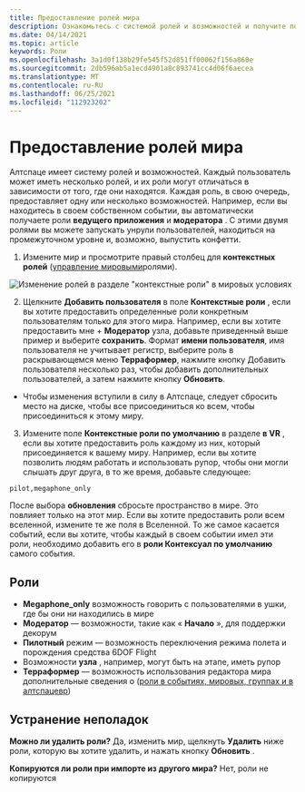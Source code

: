 ```yaml
---
title: Предоставление ролей мира
description: Ознакомьтесь с системой ролей и возможностей и получите пошаговые инструкции по предоставлению пользователям ролей в Алтспацевр.
ms.date: 04/14/2021
ms.topic: article
keywords: Роли
ms.openlocfilehash: 3a1d0f138b29fe545f52d851ff00062f156a860e
ms.sourcegitcommit: 2db596ab5a1ecd4901a8c893741cc4d06f6aecea
ms.translationtype: MT
ms.contentlocale: ru-RU
ms.lasthandoff: 06/25/2021
ms.locfileid: "112923202"
---
```

# <a name="granting-world-roles"></a>Предоставление ролей мира

Алтспаце имеет систему ролей и возможностей. Каждый пользователь может иметь несколько ролей, и их роли могут отличаться в зависимости от того, где они находятся. Каждая роль, в свою очередь, предоставляет одну или несколько возможностей. Например, если вы находитесь в своем собственном событии, вы автоматически получаете роли **ведущего приложения** и **модератора** . С этими двумя ролями вы можете запускать унрули пользователей, находиться на промежуточном уровне и, возможно, выпустить конфетти.

1. Измените мир и просмотрите правый столбец для **контекстных ролей** ([управление мировыми](managing-worlds.md)ролями).

![Изменение ролей в разделе "контекстные роли" в мировых условиях](images/granting-roles.png)

2. Щелкните **Добавить пользователя** в поле **Контекстные роли** , если вы хотите предоставить определенные роли конкретным пользователям только для этого мира. Например, если вы хотите предоставить мне   +  **Модератор** узла, добавьте приведенный выше пример и выберите **сохранить**. Формат **имени пользователя**, имя пользователя не учитывает регистр, выберите роль в раскрывающемся меню **Терраформер**, нажмите кнопку Добавить пользователя несколько раз, чтобы добавить дополнительных пользователей, а затем нажмите кнопку **Обновить**.

* Чтобы изменения вступили в силу в Алтспаце, следует сбросить место на диске, чтобы все присоединиться ко всем, чтобы присоединиться к этому миру.

3. Измените поле **Контекстные роли по умолчанию** в разделе **в VR** , если вы хотите предоставить роль каждому из них, который присоединяется к вашему миру. Например, если вы хотите позволить людям работать и использовать рупор, чтобы они могли слышать друг друга, в то же время, добавьте следующее:

```
pilot,megaphone_only
```

После выбора **обновления** сбросьте пространство в мире. Это повлияет только на этот мир. Если вы хотите предоставить роли всем вселенной, измените те же поля в Вселенной. То же самое касается событий, если вы хотите, чтобы каждый в своем событии имел эти роли, необходимо добавить его в **роли Контексуал по умолчанию** самого события.

## <a name="roles"></a>Роли

* **Megaphone_only** возможность говорить с пользователями в ушки, где бы они ни находились в мире
* **Модератор** — возможности, такие как « **Начало** », для поддержки декорум
* **Пилотный** режим — возможность переключения режима полета и порождения средства 6DOF Flight
* Возможности **узла** , например, могут быть на этапе, иметь рупор
* **Терраформер** — возможность использования редактора мира дополнительные сведения о ([роли в событиях, мировых, группах и в алтспацевр](../getting-started/roles.md))

## <a name="troubleshooting"></a>Устранение неполадок

**Можно ли удалить роли?**
Да, изменить мир, щелкнуть **Удалить** ниже роли, которую вы хотите удалить, и нажать кнопку **Обновить** .

**Копируются ли роли при импорте из другого мира?**
Нет, роли не копируются